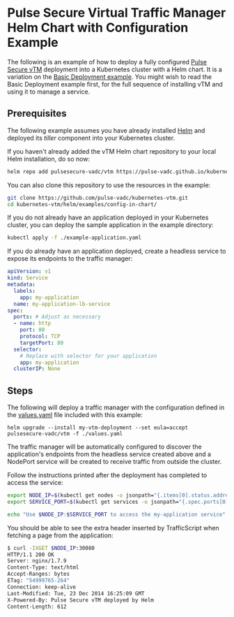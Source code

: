 Pulse Secure Virtual Traffic Manager Helm Chart with Configuration Example
===

The following is an example of how to deploy a fully configured [Pulse Secure vTM](../../../) deployment into a Kubernetes cluster with a Helm chart. It is a variation on the [Basic Deployment example](../basic-deployment). You might wish to read the Basic Deployment example first, for the full sequence of installing vTM and using it to manage a service.

Prerequisites
---
The following example assumes you have already installed [Helm](https://helm.sh) and deployed its _tiller_ component into your Kubernetes cluster.

If you haven't already added the vTM Helm chart repository to your local Helm installation, do so now:

```sh
helm repo add pulsesecure-vadc/vtm https://pulse-vadc.github.io/kubernetes-vtm/charts/
```

You can also clone this repository to use the resources in the example:
```sh
git clone https://github.com/pulse-vadc/kubernetes-vtm.git
cd kubernetes-vtm/helm/examples/config-in-chart/
```

If you do not already have an application deployed in your Kubernetes cluster, you can deploy the sample application in the example directory:
```sh
kubectl apply -f ./example-application.yaml
```
If you do already have an application deployed, create a headless service to expose its endpoints to the traffic manager:
```yaml
apiVersion: v1
kind: Service
metadata:
  labels:
    app: my-application
  name: my-application-lb-service
spec:
  ports: # Adjust as necessary
  - name: http
    port: 80
    protocol: TCP
    targetPort: 80
  selector:
    # Replace with selector for your application
    app: my-application
  clusterIP: None
```


Steps
---
The following will deploy a traffic manager with the configuration defined in the [values.yaml](./values.yaml) file included with this example:

```
helm upgrade --install my-vtm-deployment --set eula=accept pulsesecure-vadc/vtm -f ./values.yaml
```

The traffic manager will be automatically configured to discover the application's endpoints from the headless service created above and a NodePort service will be created to receive traffic from outside the cluster.

Follow the instructions printed after the deployment has completed to access the service:
```sh
export NODE_IP=$(kubectl get nodes -o jsonpath="{.items[0].status.addresses[1].address}")
export SERVICE_PORT=$(kubectl get services -o jsonpath="{.spec.ports[0].nodePort}" my-vtm-deployment-data-my-application)

echo "Use $NODE_IP:$SERVICE_PORT to access the my-application service"
```

You should be able to see the extra header inserted by TrafficScript when fetching a page from the application:
```sh
$ curl -IXGET $NODE_IP:30080
HTTP/1.1 200 OK
Server: nginx/1.7.9
Content-Type: text/html
Accept-Ranges: bytes
ETag: "54999765-264"
Connection: keep-alive
Last-Modified: Tue, 23 Dec 2014 16:25:09 GMT
X-Powered-By: Pulse Secure vTM deployed by Helm
Content-Length: 612
```